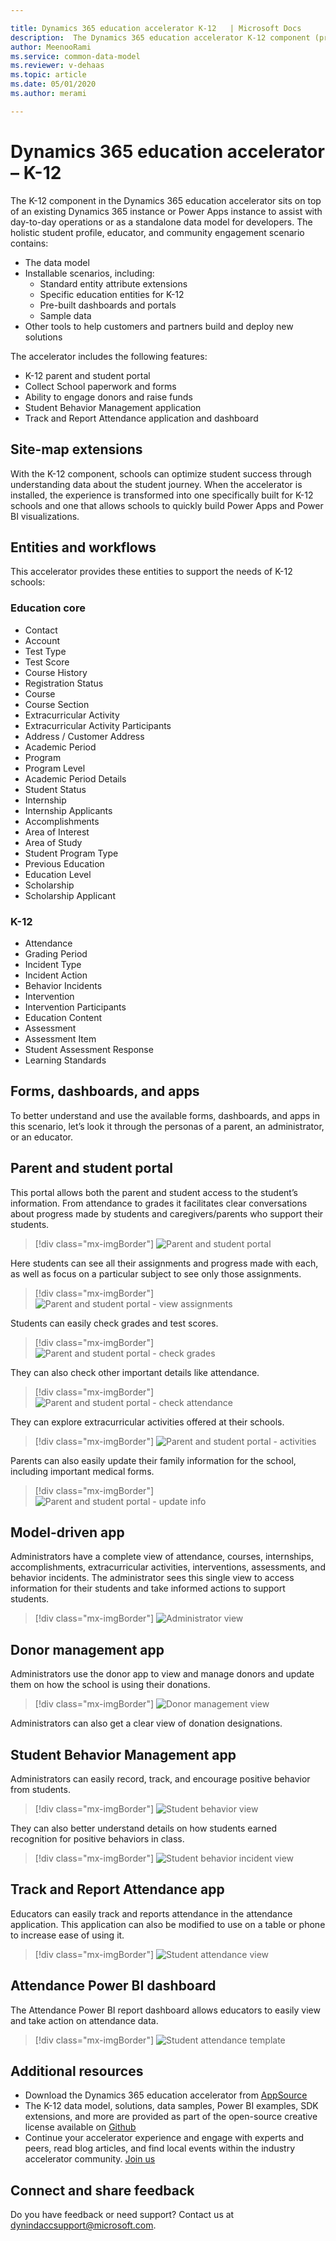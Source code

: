 ```yaml
---

title: Dynamics 365 education accelerator K-12   | Microsoft Docs
description:  The Dynamics 365 education accelerator K-12 component (preview) provides a uniform platform for those who wish to connect, embed, or extend the Dynamics 365 platform and Microsoft Power Platform.
author: MeenooRami
ms.service: common-data-model
ms.reviewer: v-dehaas
ms.topic: article
ms.date: 05/01/2020
ms.author: merami

---
```


# Dynamics 365 education accelerator – K-12

The K-12 component in the Dynamics 365 education accelerator sits on top of an existing Dynamics 365 instance or Power Apps instance to assist with day-to-day operations or as a standalone data model for developers. The holistic student profile, educator, and community engagement scenario contains:

- The data model
- Installable scenarios, including:
  - Standard entity attribute extensions
  - Specific education entities for K-12
  - Pre-built dashboards and portals
  - Sample data
- Other tools to help customers and partners build and deploy new solutions

The accelerator includes the following features:

- K-12 parent and student portal
- Collect School paperwork and forms
- Ability to engage donors and raise funds
- Student Behavior Management application
- Track and Report Attendance application and dashboard

## Site-map extensions

With the K-12 component, schools can optimize student success through understanding data about the student journey. When the accelerator is installed, the experience is transformed into one specifically built for K-12 schools and one that allows schools to quickly build Power Apps and Power BI visualizations.

## Entities and workflows

This accelerator provides these entities to support the needs of K-12 schools:

### Education core

- Contact
- Account
- Test Type
- Test Score
- Course History
- Registration Status
- Course
- Course Section
- Extracurricular Activity
- Extracurricular Activity Participants
- Address / Customer Address
- Academic Period
- Program
- Program Level
- Academic Period Details
- Student Status
- Internship
- Internship Applicants
- Accomplishments
- Area of Interest
- Area of Study
- Student Program Type
- Previous Education
- Education Level
- Scholarship
- Scholarship Applicant

### K-12

- Attendance
- Grading Period
- Incident Type
- Incident Action
- Behavior Incidents
- Intervention
- Intervention Participants
- Education Content
- Assessment
- Assessment Item
- Student Assessment Response
- Learning Standards

## Forms, dashboards, and apps

To better understand and use the available forms, dashboards, and apps in this scenario, let’s look it through the personas of a parent, an administrator, or an educator. 

## Parent and student portal

This portal allows both the parent and student access to the student’s information. From attendance to grades it facilitates clear conversations about progress made by students and caregivers/parents who support their students.

> [!div class="mx-imgBorder"]
> ![Parent and student portal](media/parent-student-portal-1.png "Parent and student portal")

Here students can see all their assignments and progress made with each, as well as focus on a particular subject to see only those assignments.

> [!div class="mx-imgBorder"]
> ![Parent and student portal - view assignments](media/parent-student-portal-2.png "Parent and student portal - view assignments")

Students can easily check grades and test scores.

<!--note from editor: Anton's name is misspelled in the last 2 rows of this image. -->

> [!div class="mx-imgBorder"]
> ![Parent and student portal - check grades](media/parent-student-portal-3.png "Parent and student portal - check grades")

They can also check other important details like attendance.

> [!div class="mx-imgBorder"]
> ![Parent and student portal - check attendance](media/parent-student-portal-4.png "Parent and student portal - check attendance")

They can explore extracurricular activities offered at their schools.

> [!div class="mx-imgBorder"]
> ![Parent and student portal - activities](media/parent-student-portal-5.png "Parent and student portal - activities")

Parents can also easily update their family information for the school, including important medical forms.

> [!div class="mx-imgBorder"]
> ![Parent and student portal - update info](media/parent-student-portal-6.png "Parent and student portal - update info")

## Model-driven app

Administrators have a complete view of attendance, courses, internships, accomplishments, extracurricular activities, interventions, assessments, and behavior incidents. The administrator sees this single view to access information for their students and take informed actions to support students.

> [!div class="mx-imgBorder"]
> ![Administrator view](media/edu-admin-view.png "Administrator view")

## Donor management app

Administrators use the donor app to view and manage donors and update them on how the school is using their donations.

> [!div class="mx-imgBorder"]
> ![Donor management view](media/edu-donor-mgmt-view.png "Donor management view")

Administrators can also get a clear view of donation designations.

## Student Behavior Management app

Administrators can easily record, track, and encourage positive behavior from students.

> [!div class="mx-imgBorder"]
> ![Student behavior view](media/behavior-view.png "Student behavior view")

They can also better understand details on how students earned recognition for positive behaviors in class.

> [!div class="mx-imgBorder"]
> ![Student behavior incident view](media/behavior-view-2.png "Student behavior incident view")

## Track and Report Attendance app 

Educators can easily track and reports attendance in the attendance application. This application can also be modified to use on a table or phone to increase ease of using it.

> [!div class="mx-imgBorder"]
> ![Student attendance view](media/attendance-app.png "Student attendance view")

## Attendance Power BI dashboard

The Attendance Power BI report dashboard allows educators to easily view and take action on attendance data.

> [!div class="mx-imgBorder"]
> ![Student attendance template](media/attendance-template.png "Student attendance dashboard")

## Additional resources

- Download the Dynamics 365 education accelerator from [AppSource](https://appsource.microsoft.com/product/dynamics-365/mshied.highereducationcommondatamodel?tab=Overview)
- The K-12 data model, solutions, data samples, Power BI examples, SDK extensions, and more are provided as part of the open-source creative license available on [Github](https://aka.ms/edugithub)
- Continue your accelerator experience and engage with experts and peers, read blog articles, and find local events within the industry accelerator community. [Join us](https://community.dynamics.com/365/industry-accelerators)

## Connect and share feedback
Do you have feedback or need support? Contact us at [dynindaccsupport@microsoft.com](mailto:dynindaccsupport@microsoft.com).
